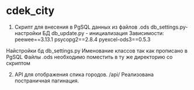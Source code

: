 # cdek_city
1. Скрипт для внесения в PgSQL данных из файлов .ods
db_settings.py- настройки БД
db_update.py - инициализация
Зависимости: 
peewee==3.13.1
psycopg2==2.8.4
pyexcel-ods3==0.5.3

Найстройки бд db_settings.py
Именование классов так как прописано в PgSQL
Файлы .ods необходимо поместить в ту же директорию со скриптом

2. API для отображения спика городов. /api/
Реализована постраничная пагинация. 
